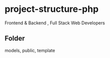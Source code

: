 # project-structure-php
Frontend &amp; Backend  , Full Stack Web Developers

Folder
-----
models,
public,
template
